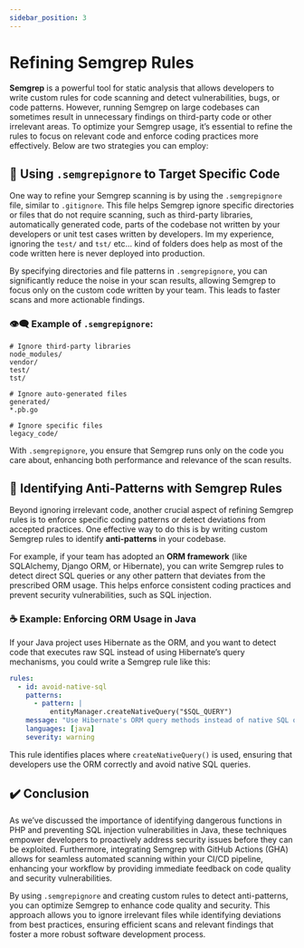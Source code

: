 ```yaml
---
sidebar_position: 3
---
```


# Refining Semgrep Rules

**Semgrep** is a powerful tool for static analysis that allows developers to write custom rules for code scanning and detect vulnerabilities, bugs, or code patterns. However, running Semgrep on large codebases can sometimes result in unnecessary findings on third-party code or other irrelevant areas. To optimize your Semgrep usage, it’s essential to refine the rules to focus on relevant code and enforce coding practices more effectively. Below are two strategies you can employ:

## 🎯 Using `.semgrepignore` to Target Specific Code

One way to refine your Semgrep scanning is by using the `.semgrepignore` file, similar to `.gitignore`. This file helps Semgrep ignore specific directories or files that do not require scanning, such as third-party libraries, automatically generated code, parts of the codebase not written by your developers or unit test cases written by developers. Im my experience, ignoring the `test/` and `tst/` etc... kind of folders does help as most of the code written here is never deployed into production.

By specifying directories and file patterns in `.semgrepignore`, you can significantly reduce the noise in your scan results, allowing Semgrep to focus only on the custom code written by your team. This leads to faster scans and more actionable findings.

### 👁️‍🗨️ Example of `.semgrepignore`:
```
# Ignore third-party libraries
node_modules/
vendor/
test/
tst/

# Ignore auto-generated files
generated/
*.pb.go

# Ignore specific files
legacy_code/
```

With `.semgrepignore`, you ensure that Semgrep runs only on the code you care about, enhancing both performance and relevance of the scan results.

## 🚫 Identifying Anti-Patterns with Semgrep Rules

Beyond ignoring irrelevant code, another crucial aspect of refining Semgrep rules is to enforce specific coding patterns or detect deviations from accepted practices. One effective way to do this is by writing custom Semgrep rules to identify **anti-patterns** in your codebase.

For example, if your team has adopted an **ORM framework** (like SQLAlchemy, Django ORM, or Hibernate), you can write Semgrep rules to detect direct SQL queries or any other pattern that deviates from the prescribed ORM usage. This helps enforce consistent coding practices and prevent security vulnerabilities, such as SQL injection.

### ☕ Example: Enforcing ORM Usage in Java

If your Java project uses Hibernate as the ORM, and you want to detect code that executes raw SQL instead of using Hibernate’s query mechanisms, you could write a Semgrep rule like this:

```yaml
rules:
  - id: avoid-native-sql
    patterns:
      - pattern: |
          entityManager.createNativeQuery("$SQL_QUERY")
    message: "Use Hibernate's ORM query methods instead of native SQL queries."
    languages: [java]
    severity: warning
```

This rule identifies places where `createNativeQuery()` is used, ensuring that developers use the ORM correctly and avoid native SQL queries.

## ✔️ Conclusion

As we’ve discussed the importance of identifying dangerous functions in PHP and preventing SQL injection vulnerabilities in Java, these techniques empower developers to proactively address security issues before they can be exploited. Furthermore, integrating Semgrep with GitHub Actions (GHA) allows for seamless automated scanning within your CI/CD pipeline, enhancing your workflow by providing immediate feedback on code quality and security vulnerabilities.

By using `.semgrepignore` and creating custom rules to detect anti-patterns, you can optimize Semgrep to enhance code quality and security. This approach allows you to ignore irrelevant files while identifying deviations from best practices, ensuring efficient scans and relevant findings that foster a more robust software development process.

